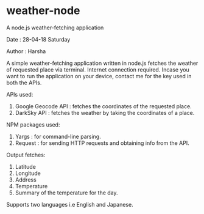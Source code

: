 # weather-node
A node.js weather-fetching application

Date : 28-04-18 Saturday

Author : Harsha

A simple weather-fetching application written in node.js fetches the weather of requested place via terminal. Internet connection required.
Incase you want to run the application on your device, contact me for the key used in both the APIs.

APIs used:
1. Google Geocode API : fetches the coordinates of the requested place.
2. DarkSky API : fetches the weather by taking the coordinates of a place.

NPM packages used:
1. Yargs : for command-line parsing.
2. Request : for sending HTTP requests and obtaining info from the API.

Output fetches:
1. Latitude
2. Longitude
3. Address
4. Temperature
5. Summary of the temperature for the day.

Supports two languages i.e English and Japanese.
